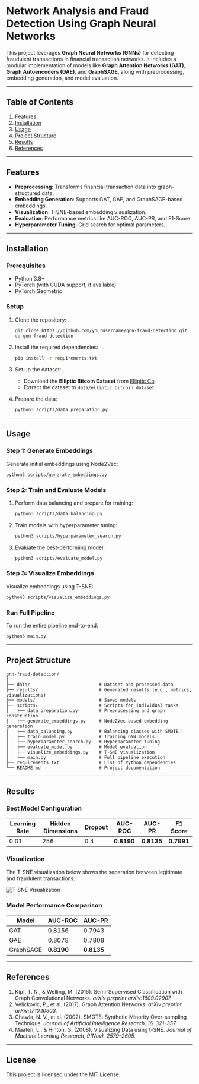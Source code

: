 # **Network Analysis and Fraud Detection Using Graph Neural Networks**

This project leverages **Graph Neural Networks (GNNs)** for detecting fraudulent transactions in financial transaction networks. It includes a modular implementation of models like **Graph Attention Networks (GAT)**, **Graph Autoencoders (GAE)**, and **GraphSAGE**, along with preprocessing, embedding generation, and model evaluation.

---

## **Table of Contents**
1. [Features](#features)
2. [Installation](#installation)
3. [Usage](#usage)
4. [Project Structure](#project-structure)
5. [Results](#results)
6. [References](#references)

---

## **Features**

- **Preprocessing**: Transforms financial transaction data into graph-structured data.
- **Embedding Generation**: Supports GAT, GAE, and GraphSAGE-based embeddings.
- **Visualization**: T-SNE-based embedding visualization.
- **Evaluation**: Performance metrics like AUC-ROC, AUC-PR, and F1-Score.
- **Hyperparameter Tuning**: Grid search for optimal parameters.

---

## **Installation**

### **Prerequisites**
- Python 3.8+
- PyTorch (with CUDA support, if available)
- PyTorch Geometric

### **Setup**

1. Clone the repository:
   ```bash
   git clone https://github.com/yourusername/gnn-fraud-detection.git
   cd gnn-fraud-detection
   ```

2. Install the required dependencies:
   ```bash
   pip install -r requirements.txt
   ```

3. Set up the dataset:
   - Download the **Elliptic Bitcoin Dataset** from [Elliptic Co](https://www.elliptic.co/).
   - Extract the dataset to `data/elliptic_bitcoin_dataset`.

4. Prepare the data:
   ```bash
   python3 scripts/data_preparation.py
   ```

---

## **Usage**

### **Step 1: Generate Embeddings**
Generate initial embeddings using Node2Vec:
```bash
python3 scripts/generate_embeddings.py
```

### **Step 2: Train and Evaluate Models**
1. Perform data balancing and prepare for training:
   ```bash
   python3 scripts/data_balancing.py
   ```

2. Train models with hyperparameter tuning:
   ```bash
   python3 scripts/hyperparameter_search.py
   ```

3. Evaluate the best-performing model:
   ```bash
   python3 scripts/evaluate_model.py
   ```

### **Step 3: Visualize Embeddings**
Visualize embeddings using T-SNE:
```bash
python3 scripts/visualize_embeddings.py
```

### **Run Full Pipeline**
To run the entire pipeline end-to-end:
```bash
python3 main.py
```

---

## **Project Structure**

```plaintext
gnn-fraud-detection/
│
├── data/                          # Dataset and processed data
├── results/                       # Generated results (e.g., metrics, visualizations)
├── models/                        # Saved models
├── scripts/                       # Scripts for individual tasks
│   ├── data_preparation.py        # Preprocessing and graph construction
│   ├── generate_embeddings.py     # Node2Vec-based embedding generation
│   ├── data_balancing.py          # Balancing classes with SMOTE
│   ├── train_model.py             # Training GNN models
│   ├── hyperparameter_search.py   # Hyperparameter tuning
│   ├── evaluate_model.py          # Model evaluation
│   ├── visualize_embeddings.py    # T-SNE visualization
│   └── main.py                    # Full pipeline execution
├── requirements.txt               # List of Python dependencies
└── README.md                      # Project documentation
```

---

## **Results**

### **Best Model Configuration**
| **Learning Rate** | **Hidden Dimensions** | **Dropout** | **AUC-ROC** | **AUC-PR** | **F1 Score** |
|-------------------|-----------------------|-------------|-------------|------------|--------------|
| 0.01              | 256                   | 0.4         | **0.8190**  | **0.8135** | **0.7991**   |

### **Visualization**
The T-SNE visualization below shows the separation between legitimate and fraudulent transactions:

![T-SNE Visualization](results/tsne_visualization.png)

### **Model Performance Comparison**
| **Model**   | **AUC-ROC** | **AUC-PR** |
|-------------|-------------|------------|
| GAT         | 0.8156      | 0.7943     |
| GAE         | 0.8078      | 0.7808     |
| GraphSAGE   | **0.8190**  | **0.8135** |

---

## **References**

1. Kipf, T. N., & Welling, M. (2016). Semi-Supervised Classification with Graph Convolutional Networks. *arXiv preprint arXiv:1609.02907.*
2. Velickovic, P., et al. (2017). Graph Attention Networks. *arXiv preprint arXiv:1710.10903.*
3. Chawla, N. V., et al. (2002). SMOTE: Synthetic Minority Over-sampling Technique. *Journal of Artificial Intelligence Research, 16, 321–357.*
4. Maaten, L., & Hinton, G. (2008). Visualizing Data using t-SNE. *Journal of Machine Learning Research, 9(Nov), 2579–2605.*

---

## **License**
This project is licensed under the MIT License.
